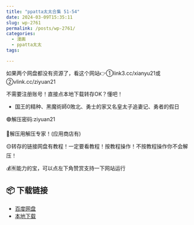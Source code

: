 ```yaml
---
title: "ppatta太太合集 51-54"
date: 2024-03-09T15:35:11
slug: wp-2761
permalink: /posts/wp-2761/
categories:
  - 漫画
  - ppatta太太
tags:

---
```


如果两个网盘都没有资源了，看这个网站👉①link3.cc/xianyu21或②vlink.cc/ziyuan21

不需要注册账号！直接点本地下载转存OK？懂吧！

*   国王的精种、黑魔術師0敗北、勇士的家又名皇太子追妻记、勇者的假日

🟢解压密码:ziyuan21

🔵解压用解压专家！(应用商店有)

🟡转存的链接网盘有教程！一定要看教程！按教程操作！不按教程操作你不会解压！

💰🈶能力的宝，可以点左下角赞赏支持一下网站运行

## 📦 下载链接
- [百度网盘](https://blziyuan21.com/pay-download/2761?key=3068d9f409&down_id=0)
- [本地下载](https://blziyuan21.com/pay-download/2761?key=3068d9f409&down_id=1)

